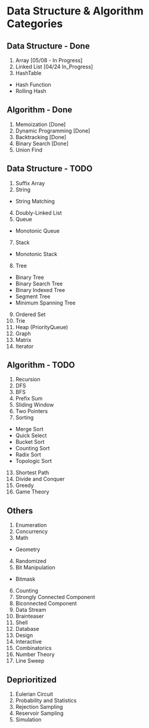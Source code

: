 # Data Structure & Algorithm Categories
## Data Structure - Done 
1. Array [05/08 - In Progress]
2. Linked List [04/24 In_Progress]
3. HashTable 
 - Hash Function 
 - Rolling Hash 
 	
## Algorithm - Done 
1. Memoization [Done]
2. Dynamic Programming [Done]
3. Backtracking [Done]
4. Binary Search [Done]
5. Union Find 

## Data Structure - TODO
1. Suffix Array
2. String 
 - String Matching 
4. Doubly-Linked List 
6. Queue
 - Monotonic Queue 
7. Stack 
 - Monotonic Stack 
8. Tree
 - Binary Tree
 - Binary Search Tree
 - Binary Indexed Tree
 - Segment Tree
 - Minimum Spanning Tree
9. Ordered Set  
10. Trie
11. Heap (PriorityQueue)
12. Graph
13. Matrix
14. Iterator 

## Algorithm - TODO
1. Recursion 
2. DFS 
4. BFS
9. Prefix Sum 
10. Sliding Window
11. Two Pointers 
12. Sorting 
 - Merge Sort 
 - Quick Select 
 - Bucket Sort 
 - Counting Sort 
 - Radix Sort 
 - Topologic Sort 
13. Shortest Path 
14. Divide and Conquer 
15. Greedy 
16. Game Theory 

## Others 
1. Enumeration 
2. Concurrency
3. Math
 - Geometry
4. Randomized 
5. Bit Manipulation 
 - Bitmask 
6. Counting 
7. Strongly Connected Component
8. Biconnected Component
9. Data Stream
10. Brainteaser 
11. Shell 
12. Database
13. Design 
14. Interactive 
15. Combinatorics
16. Number Theory 
17. Line Sweep 

## Deprioritized 
1. Eulerian Circuit
2. Probability and Statistics 
3. Rejection Sampling 
4. Reservoir Sampling 
5. Simulation



